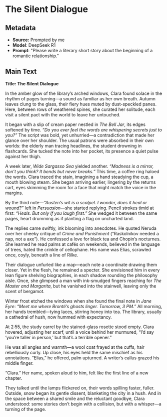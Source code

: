 # The Silent Dialogue

## Metadata

- **Source:** Prompted by me
- **Model**: DeepSeek R1
- **Prompt**: "Please write a literary short story about the beginning of a romantic relationship."


## Main Text

**Title: The Silent Dialogue**

In the amber glow of the library’s arched windows, Clara found solace in the rhythm of pages turning—a sound as familiar as her own breath. Autumn leaves clung to the glass, their fiery hues muted by dust-speckled panes. Here, between rows of weathered spines, she curated her solitude, each visit a silent pact with the world to leave her untouched.

It began with a slip of cream paper nestled in *The Bell Jar*, its edges softened by time. *“Do you ever feel the words are whispering secrets just to you?”* The script was bold, yet unhurried—a contradiction that made her glance over her shoulder. The usual patrons were absorbed in their own worlds: the elderly man tracing headlines, the student drowning in flashcards. She tucked the note into her pocket, its presence a quiet pulse against her thigh.

A week later, *Wide Sargasso Sea* yielded another. *“Madness is a mirror, don’t you think? It bends but never breaks.”* This time, a coffee ring haloed the words. Clara traced the stain, imagining a hand steadying the cup, a mouth blowing steam. She began arriving earlier, lingering by the returns cart, eyes skimming the room for a face that might match the voice in the margins.

By the third note—*“Austen’s wit is a scalpel. I wonder, does it heal or wound?”* left in *Persuasion*—she started replying. Pencil strokes timid at first: *“Heals. But only if you laugh first.”* She wedged it between the same pages, heart drumming as if planting a flag on uncharted land.

The replies came swiftly, ink blooming into anecdotes. He quoted Neruda over her cheeky critique of *Crime and Punishment* (“Raskolnikov needed a nap, not a axe”). He confessed a love for black tea and Chopin’s nocturnes. She learned he read palms at cafés on weekends, believed in the language of trees, hated the crinkle of cellophane. His name was Elias, scrawled once, coyly, beneath a line of Rilke.

Their dialogue unfurled like a map—each note a coordinate drawing them closer. Yet in the flesh, he remained a specter. She envisioned him in every lean figure shelving biographies, in each shadow rounding the philosophy aisle. Once, she glimpsed a man with ink-smudged fingers reaching for *The Master and Margarita*, but he vanished into the stairwell, leaving only the scent of bergamot.

Winter frost etched the windows when she found the final note in *Jane Eyre*: *“Meet me where Brontë’s ghosts linger. Tomorrow, 3 PM.”* All morning, her hands trembled—tying laces, stirring honey into tea. The library, usually a cathedral of hush, now hummed with expectancy.

At 2:55, the study carrel by the stained-glass rosette stood empty. Clara hovered, adjusting her scarf, until a voice behind her murmured, “I’d say ‘you’re taller in person,’ but that’s a terrible opener.”

He was all angles and warmth—a wool coat frayed at the cuffs, hair rebelliously curly. Up close, his eyes held the same mischief as his annotations. “Elias,” he offered, palm upturned. A writer’s callus grazed his middle finger.

“Clara.” Her name, spoken aloud to him, felt like the first line of a new chapter.

They talked until the lamps flickered on, their words spilling faster, fuller. Outside, snow began its gentle dissent, blanketing the city in a hush. And in the space between a shared smile and the reluctant goodbye, Clara understood: some stories don’t begin with a collision, but with a whisper—a turning of the page.